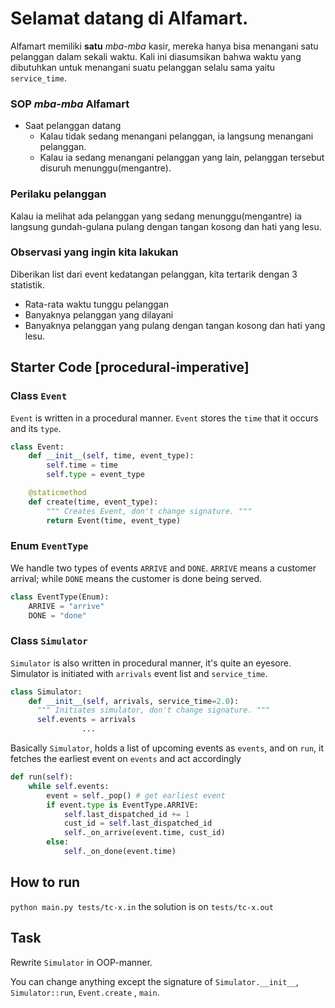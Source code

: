 # Selamat datang di Alfamart.

Alfamart memiliki **satu** *mba-mba* kasir, mereka hanya bisa menangani satu pelanggan dalam sekali waktu. Kali ini diasumsikan bahwa waktu yang dibutuhkan untuk menangani suatu pelanggan selalu sama yaitu `service_time`.

### SOP *mba-mba* Alfamart

- Saat pelanggan datang
  - Kalau tidak sedang menangani pelanggan, ia langsung menangani pelanggan.
  - Kalau ia sedang menangani pelanggan yang lain, pelanggan tersebut disuruh menunggu(mengantre).

### Perilaku pelanggan

Kalau ia melihat ada pelanggan yang sedang menunggu(mengantre) ia langsung gundah-gulana pulang dengan tangan kosong dan hati yang lesu.

### Observasi yang ingin kita lakukan

Diberikan list dari event kedatangan pelanggan, kita tertarik dengan 3 statistik.

- Rata-rata waktu tunggu pelanggan 
- Banyaknya pelanggan yang dilayani
- Banyaknya pelanggan yang pulang dengan tangan kosong dan hati yang lesu.

## Starter Code [procedural-imperative]

### Class `Event`

`Event` is written in a procedural manner. `Event` stores the `time` that it occurs and its `type`. 

```python
class Event:
    def __init__(self, time, event_type):
        self.time = time
        self.type = event_type

    @staticmethod
    def create(time, event_type):
      	""" Creates Event, don't change signature. """
        return Event(time, event_type)
```

### Enum `EventType`

We handle two types of events  `ARRIVE`  and `DONE`. `ARRIVE` means a customer arrival; while `DONE` means the customer is done being served.

```python
class EventType(Enum):
    ARRIVE = "arrive"
    DONE = "done"
```

### Class `Simulator`

`Simulator` is also written in procedural manner, it's quite an eyesore. Simulator is initiated with `arrivals` event list and `service_time`. 

```python
class Simulator:
    def __init__(self, arrivals, service_time=2.0):
      """ Initiates simulator, don't change signature. """
      self.events = arrivals
 				...
```

Basically `Simulator`, holds a list of upcoming events as `events`, and on `run`, it fetches the earliest event on `events` and act accordingly

```python
def run(self):
  	while self.events:
        event = self._pop() # get earliest event
        if event.type is EventType.ARRIVE:
            self.last_dispatched_id += 1
            cust_id = self.last_dispatched_id
            self._on_arrive(event.time, cust_id)
        else:
            self._on_done(event.time)
```

## How to run

`python main.py tests/tc-x.in` the solution is on `tests/tc-x.out`

## Task

Rewrite `Simulator` in OOP-manner. 

You can change anything except the signature of `Simulator.__init__`,  `Simulator::run`,  `Event.create` , `main`.

